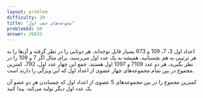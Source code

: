 ```yaml
---
layout: problem
difficulty: 20
title: "مجوعه‌های جفت اول"
problemId: 60
answer: 26033
---
```

اعداد اول 3، 7، 109 و 673 بسیار قابل توجه‌اند. هر دوتایی را در نظر گرفته و آن‌ها را به هر ترتیبی به هم بچسبانید، همیشه به یک عدد اول می‌رسید. برای مثال اگر 7 و 109 را در نظر بگیرید، هر دو عدد 7109 و 1097 اول هستند. جمع این چهار عدد اول، 792، کمترین مجموع در بین تمام مجموعه‌های چهار عضوی از اعداد اول که این ویژگی را دارند است.

کمترین مجموع را در بین مجموعه‌های 5 عضوی از اعداد اول که چسباندن هر دو عضو آن یک عدد اول دیگر تولید می‌کند، پیدا کنید